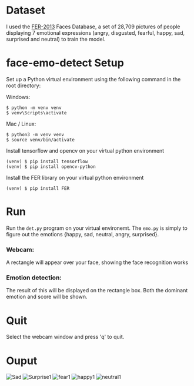 # Dataset
I used the [FER-2013](http://www.socsci.ru.nl:8180/RaFD2/RaFD?p=main) Faces Database, a set of 28,709 pictures of people displaying 7 emotional expressions (angry, disgusted, fearful, happy, sad, surprised and neutral) to train the model.

# face-emo-detect Setup
Set up a Python virtual environment using the following command in the root directory:

Windows:

```shell
$ python -m venv venv
$ venv\Scripts\activate
```

Mac / Linux:

```shell
$ python3 -m venv venv
$ source venv/bin/activate
```

Install tensorflow and opencv on your virtual python environment

```shell
(venv) $ pip install tensorflow
(venv) $ pip install opencv-python
 ```
 
 Install the FER library on your virtual python environment
 
 ```shell
 (venv) $ pip install FER
 ```

# Run
Run the `det.py` program on your virtual environemt.
The `emo.py` is simply to figure out the emotions {happy, sad, neutral, angry, surprised}.

### Webcam:
A rectangle will appear over your face, showing the face recognition works

### Emotion detection:
The result of this will be displayed on the rectangle box. Both the dominant emotion and score will be shown.

# Quit
Select the webcam window and press 'q' to quit.

# Ouput

![Sad](https://user-images.githubusercontent.com/47358327/135108861-53382a61-3921-4602-ab15-96d088a79d5e.png)
![Surprise1](https://user-images.githubusercontent.com/47358327/135108872-d4174ee6-2322-4e0c-84a7-11297f6f0988.png)
![fear1](https://user-images.githubusercontent.com/47358327/135108874-1039cdcb-f2d2-466c-a433-8085ac215940.png)
![happy1](https://user-images.githubusercontent.com/47358327/135108876-57bc4931-116c-46fe-99aa-334051b0c07b.png)
![neutral1](https://user-images.githubusercontent.com/47358327/135108879-bff51249-ab7f-451a-b53b-dd6f080b7518.png)
